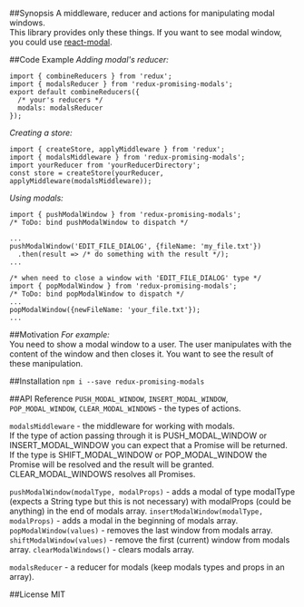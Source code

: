 ##Synopsis
A middleware, reducer and actions for manipulating modal windows.  
This library provides only these things. If you want to see modal window, you could use [react-modal](https://github.com/reactjs/react-modal).

##Code Example
*Adding modal's reducer:*  
```
import { combineReducers } from 'redux';
import { modalsReducer } from 'redux-promising-modals';
export default combineReducers({
  /* your's reducers */
  modals: modalsReducer
});
```
*Creating a store:*  
```
import { createStore, applyMiddleware } from 'redux';
import { modalsMiddleware } from 'redux-promising-modals';
import yourReducer from 'yourReducerDirectory';
const store = createStore(yourReducer, applyMiddleware(modalsMiddleware));
```
*Using modals:*  
```
import { pushModalWindow } from 'redux-promising-modals';
/* ToDo: bind pushModalWindow to dispatch */

...
pushModalWindow('EDIT_FILE_DIALOG', {fileName: 'my_file.txt'})
  .then(result => /* do something with the result */);
...

/* when need to close a window with 'EDIT_FILE_DIALOG' type */
import { popModalWindow } from 'redux-promising-modals';
/* ToDo: bind popModalWindow to dispatch */
...
popModalWindow({newFileName: 'your_file.txt'});
...
```

##Motivation
*For example:*  
You need to show a modal window to a user. The user manipulates with the content of the window and then closes it. You want to see the result of these manipulation.

##Installation
`npm i --save redux-promising-modals`  

##API Reference
`PUSH_MODAL_WINDOW`, `INSERT_MODAL_WINDOW`, `POP_MODAL_WINDOW`, `CLEAR_MODAL_WINDOWS` - the types of actions.

`modalsMiddleware` - the middleware for working with modals.  
If the type of action passing through it is PUSH_MODAL_WINDOW or INSERT_MODAL_WINDOW you can expect that a Promise will be returned.  
If the type is SHIFT_MODAL_WINDOW or POP_MODAL_WINDOW the Promise will be resolved and the result will be granted.
CLEAR_MODAL_WINDOWS resolves all Promises.

`pushModalWindow(modalType, modalProps)` - adds a modal of type modalType (expects a String type but this is not necessary)  with modalProps (could be anything) in the end of modals array.
`insertModalWindow(modalType, modalProps)` - adds a modal in the beginning of modals array.
`popModalWindow(values)` - removes the last window from modals array.
`shiftModalWindow(values)` - remove the first (current) window from modals array.
`clearModalWindows()` - clears modals array.

`modalsReducer` - a reducer for modals (keep modals types and props in an array).

##License
MIT
